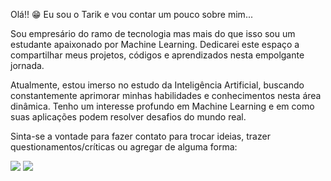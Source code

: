 Olá!! 😁 Eu sou o Tarik e vou contar um pouco sobre mim...

Sou empresário do ramo de tecnologia mas mais do que isso sou um estudante apaixonado por Machine Learning. Dedicarei este espaço a compartilhar meus projetos, códigos e aprendizados nesta empolgante jornada. 

Atualmente, estou imerso no estudo da Inteligência Artificial, buscando constantemente aprimorar minhas habilidades e conhecimentos nesta área dinâmica. Tenho um interesse profundo em Machine Learning e em como suas aplicações podem resolver desafios do mundo real.

Sinta-se a vontade para fazer contato para trocar ideias, trazer questionamentos/críticas ou agregar de alguma forma:

<div> 
  <a href="https://instagram.com/tariksayed" target="_blank"><img src="https://img.shields.io/badge/-Instagram-%23E4405F?style=for-the-badge&logo=instagram&logoColor=white" target="_blank"></a>
  <a href="https://www.linkedin.com/in/tariksayed" target="_blank"><img src="https://img.shields.io/badge/-LinkedIn-%230077B5?style=for-the-badge&logo=linkedin&logoColor=white" target="_blank"></a> 
  
</div>
